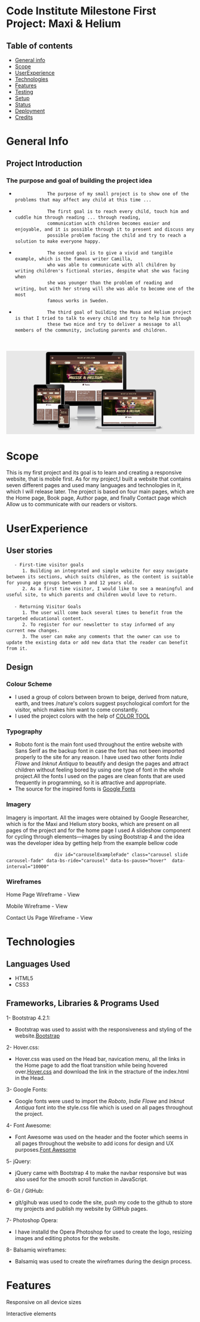 # **Code Institute Milestone First Project: Maxi & Helium**
## Table of contents
* [General info](#general-info)
* [Scope](#scope)
* [UserExperience](#userexperience)
* [Technologies](#technologies)
* [Features](#Features)
* [Testing](#Testing)
* [Setup](#setup)
* [Status](#Status)
* [Deployment](#Deployment)
* [Credits](#Credits)



# General Info
## Project Introduction
### The purpose and goal of building the project idea
-                 The purpose of my small project is to show one of the problems that may affect any child at this time ...

-                 The first goal is to reach every child, touch him and cuddle him through reading ... through reading, 
                  communication with children becomes easier and enjoyable, and it is possible through it to present and discuss any 
                  possible problem facing the child and try to reach a solution to make everyone happy.
-                 The second goal is to give a vivid and tangible example, which is the famous writer Camilla, 
                  who was able to communicate with all children by writing children's fictional stories, despite what she was facing when 
                  she was younger than the problem of reading and writing, but with her strong will she was able to become one of the most 
                  famous works in Sweden.
-                 The third goal of building the Musa and Helium project is that I tried to talk to every child and try to help him through 
                  these two mice and try to deliver a message to all members of the community, including parents and children.
<br>
<br>
<img src="assets/images/musse-helium-info.jpg">




# Scope
This is my first project and its goal is to learn and creating a responsive website, that is mobile first.
As for my project,I built a website that contains seven different pages and used many languages and technologies in it, which I will release later.
The project is based on four main pages, which are the Home page, Book page, Author page, and finally Contact page which Allow us to communicate with our readers or visitors.



# UserExperience 
  ## User stories

       - First-time visitor goals
          1. Building an integrated and simple website for easy navigate between its sections, which suits children, as the content is suitable for young age groups between 3 and 12 years old.
          2. As a first time visitor, I would like to see a meaningful and useful site, to which parents and children would love to return.
    
       - Returning Visitor Goals
          1. The user will come back several times to benefit from the targeted educational content.
          2. To register for our newsletter to stay informed of any current new changes.
          3. The user can make any comments that the owner can use to update the existing data or add new data that the reader can benefit from it.

  ## Design
### Colour Scheme
 - I used a group of colors between brown to beige, derived from nature, earth, and trees /nature's colors suggest psychological 
comfort for the visitor, which makes him want to come constantly.
- I used the project colors with the help of  [COLOR TOOL](https://material.io/resources/color/#!/?view.left=1&view.right=0&secondary.color=6A1B9A&primary.color=4E342E)


### Typography
- Roboto font is the main font used throughout the entire website with Sans Serif as the backup font in case the font has not been 
imported properly to the site for any reason. I have used two other fonts *Indie Flowe* and *Inknut Antiqua* to beautify and design the pages and attract children without feeling bored 
by using one type of font in the whole project.All the fonts I used on the pages are clean fonts that are used frequently in programming, 
so it is attractive and appropriate.
- The source for the inspired fonts is [Google Fonts](https://fonts.google.com/)

### Imagery
Imagery is important. All the images were obtained by Google Researcher, which is for the Maxi and Helium story books, 
which are present on all pages of the project and for the home page I used A slideshow component for cycling through elements—images by using Bootstrap 4 and the idea was the developer idea by getting help from the example bellow code

                      div id="carouselExampleFade" class="carousel slide carousel-fade" data-bs-ride="carousel" data-bs-pause="hover"  data-interval="10000" 

### Wireframes
Home Page Wireframe - View

Mobile Wireframe - View

Contact Us Page Wireframe - View




# Technologies
## Languages Used
 - HTML5
 - CSS3

## Frameworks, Libraries & Programs Used
 1- Bootstrap 4.2.1:
  - Bootstrap was used to assist with the responsiveness and styling of the website.[Bootstrap](https://getbootstrap.com/)

 2- Hover.css:
  - Hover.css was used on the Head bar, navication menu, all the links in the Home page to add the float transition while being hovered over.[Hover.css](https://ianlunn.github.io/Hover/)
  and download the link in the stracture of the index.html in the Head.

 3- Google Fonts:
  - Google fonts were used to import the *Roboto*, *Indie Flowe* and *Inknut Antiqua*  font into the style.css file which is used on all pages throughout the project.

 4- Font Awesome:
  - Font Awesome was used on the header and the footer which seems in all pages throughout the website to add icons for design and UX purposes.[Font Awesome](https://fontawesome.com/v4.7.0/icon/commenting-o)

 5- jQuery:
  - jQuery came with Bootstrap 4 to make the navbar responsive but was also used for the smooth scroll function in JavaScript.

 6- Git / GitHub:
  - git/gihub was used to code the site, push my code to the github to store my projects and publish my website by GitHub pages.

 7- Photoshop Opera:
  - I have installd the Opera Photoshop for used to create the logo, resizing images and editing photos for the website.

 8- Balsamiq wireframes:
  - Balsamiq was used to create the wireframes during the design process.




# Features
Responsive on all device sizes

Interactive elements





